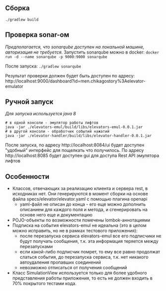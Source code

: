 **Сборка**
------------------
`./gradlew build`

**Проверка sonar-ом**
------------------
*Предполагается, что sonarqube доступен на локальной машине, авторизация не требуется.*
Запустить sonarqube можно в docker: `docker run -d --name sonarqube -p 9000:9000 sonarqube`

После запуска:
`./gradlew sonarqube`

Результат проверки должен будет быть доступен по адресу: http://localhost:9000/dashboard?id=men.chikagostory%3Aelevator-emulator

**Ручной запуск**
-----------------
*Для запуска используется java 8*
```
# в одной консоли - эмулятор работы лифтов
java -jar ./elevators-emul/build/libs/elevators-emul-0.0.1.jar
# в другой консоли - обработчик событий нажатий
java -jar ./elevator-handler/build/libs/elevator-handler-0.0.1.jar
```
После запуска, по адресу http://localhost:8084/ui будет доступен "удобный" интерфейс для пощелкать что получилось.
По адресу http://localhost:8085 будет доступен gui для доступа Rest API эмулятора лифтов

**Особенности**
------------------
* Классов, отвечающих за реализацию клиента и сервера rest, в исходниках нет. Они генерируются в момент сборки на основе файла specs/elevator/elevator.yaml с
 помощью плагина openapi
  * yaml-файл не описан до конца - его еще можно дополнить описанием для каждого поля и метода, и сгенерировать на основе него еще и документацию
* POJO-объекты по возможности помечены lombok-аннотациями
* Подписка на события elevators-emul не идеальна (это в целом можно исправить, но не в рамках тестового приложения):
  * после перезапуска сервиса elevators-emul все его подписчики не будут получать сообщения, т.к. эта информация теряется между перезапусками
  * если какой-либо подписчик помрет, то ему все равно продолжат слаться события, до перезапуска сервиса, т.к. нет никакого автоудаления пропавших соединений
  * невозможно отписаться от получения сообщений
* Класс SimulationView используется только для более удобного представления работы приложения, то есть не должен входить в 70% покрытого тестами кода.